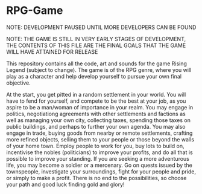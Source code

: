 # RPG-Game

NOTE: DEVELOPMENT PAUSED UNTIL MORE DEVELOPERS CAN BE FOUND

NOTE: THE GAME IS STILL IN VERY EARLY STAGES OF DEVELOPMENT, THE CONTENTS OF THIS FILE ARE THE FINAL GOALS THAT THE GAME WILL HAVE ATTAINED FOR RELEASE

This repository contains all the code, art and sounds for the game Rising Legend (subject to change). The game is of the RPG genre, where you will play as a character and help develop yourself to pursue your own final objective. 

At the start, you get pitted in a random settlement in your world. You will have to fend for yourself, and compete to be the best at your job, as you aspire to be a man/woman of importance in your realm. You may engage in politics, negotiationg agreements with other settlements and factions as well as managing your own city, collecting taxes, spending those taxes on public buildings, and perhaps to further your own agenda. You may also engage in trade, buying goods from nearby or remote settlements, crafting more refined objects, selling them to your people or those beyond the walls of your home town. Employ people to work for you, buy lots to build on, incentivise the nobles (politicians) to improve your profits, and do all that is possible to improve your standing. If you are seeking a more adventurous life, you may become a soldier or a mercenary. Go on quests issued by the townspeople, investigate your surroundings, fight for your people and pride, or simply to make a profit. There is no end to the possibilities, so choose your path and good luck finding gold and glory!
